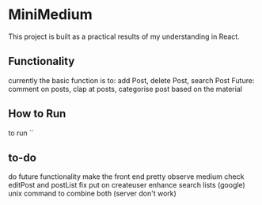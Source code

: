 # MiniMedium

This project is built as a practical results of my understanding in React.

## Functionality
currently the basic function is to: add Post, delete Post, search Post
Future: comment on posts, clap at posts, categorise post based on the material

## How to Run
to run ``


## to-do
do future functionality
make the front end pretty
observe medium
check editPost and postList
fix put on createuser
enhance search lists (google)
unix command to combine both (server don't work)